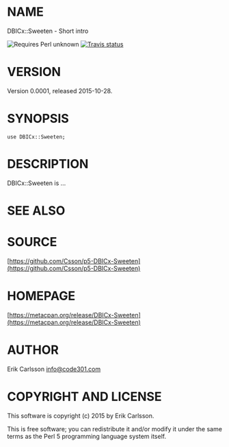 # NAME

DBICx::Sweeten - Short intro

![Requires Perl unknown](https://img.shields.io/badge/perl-unknown-brightgreen.svg) [![Travis status](https://api.travis-ci.org//.svg?branch=master)](https://travis-ci.org//)

# VERSION

Version 0.0001, released 2015-10-28.

# SYNOPSIS

    use DBICx::Sweeten;

# DESCRIPTION

DBICx::Sweeten is ...

# SEE ALSO

# SOURCE

[https://github.com/Csson/p5-DBICx-Sweeten](https://github.com/Csson/p5-DBICx-Sweeten)

# HOMEPAGE

[https://metacpan.org/release/DBICx-Sweeten](https://metacpan.org/release/DBICx-Sweeten)

# AUTHOR

Erik Carlsson <info@code301.com>

# COPYRIGHT AND LICENSE

This software is copyright (c) 2015 by Erik Carlsson.

This is free software; you can redistribute it and/or modify it under
the same terms as the Perl 5 programming language system itself.
